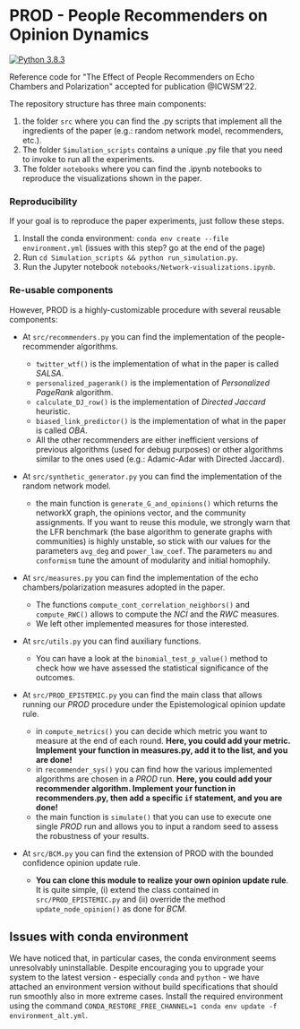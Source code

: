 # PROD - People Recommenders on Opinion Dynamics

[![Python 3.8.3](https://img.shields.io/badge/python-3.8.3-blue.svg)](https://www.python.org/downloads/release/python-383/)

Reference code for "The Effect of People Recommenders on Echo Chambers and Polarization" accepted for publication @ICWSM'22.

The repository structure has three main components:

  1. the folder `src` where you can find the .py scripts that implement all the ingredients of the paper (e.g.: random network model, recommenders, etc.). 
  2. The folder `Simulation_scripts` contains a unique .py file that you need to invoke to run all the experiments.
  3. The folder `notebooks` where you can find the .ipynb notebooks to reproduce the visualizations shown in the paper.

### Reproducibility

If your goal is to reproduce the paper experiments, just follow these steps.

  1. Install the conda environment: `conda env create --file environment.yml` (issues with this step? go at the end of the page)
  2. Run `cd Simulation_scripts && python run_simulation.py`.
  3. Run the Jupyter notebook `notebooks/Network-visualizations.ipynb`.

### Re-usable components

However, PROD is a highly-customizable procedure with several reusable components:
  - At `src/recommenders.py` you can find the implementation of the people-recommender algorithms.
    - `twitter_wtf()` is the implementation of what in the paper is called _SALSA_.
    - `personalized_pagerank()` is the implementation of _Personalized PageRank_ algorithm.
    - `calculate_DJ_row()` is the implementation of _Directed Jaccard_ heuristic.
    - `biased_link_predictor()` is the implementation of what in the paper is called _OBA_.
    - All the other recommenders are either inefficient versions of previous algorithms (used for debug purposes) or other algorithms similar to the ones used (e.g.: Adamic-Adar with Directed Jaccard).
 
  - At `src/synthetic_generator.py` you can find the implementation of the random network model.
    -  the main function is `generate_G_and_opinions()` which returns the networkX graph, the opinions vector, and the community assignments. If you want to reuse this module, we strongly warn that the LFR benchmark (the base algorithm to generate graphs with communities) is highly unstable, so stick with our values for the parameters `avg_deg` and `power_law_coef`. The parameters `mu` and `conformism` tune the amount of modularity and initial homophily.
 
  -  At `src/measures.py` you can find the implementation of the echo chambers/polarization measures adopted in the paper.
      -  The functions `compute_cont_correlation_neighbors()` and `compute_RWC()` allows to compute the _NCI_ and the _RWC_ measures.
      - We left other implemented measures for those interested.
    
  - At `src/utils.py` you can find auxiliary functions.
    - You can have a look at the `binomial_test_p_value()` method to check how we have assessed the statistical significance of the outcomes.
 
  - At `src/PROD_EPISTEMIC.py` you can find the main class that allows running our _PROD_ procedure under the Epistemological opinion update rule.
    - in `compute_metrics()` you can decide which metric you want to measure at the end of each round. **Here, you could add your metric. Implement your function in measures.py, add it to the list, and you are done!**
    - in `recommender_sys()` you can find how the various implemented algorithms are chosen in a _PROD_ run. **Here, you could add your recommender algorithm. Implement your function in recommenders.py, then add a specific `if` statement, and you are done!**
    - the main function is `simulate()` that you can use to execute one single _PROD_ run and allows you to input a random seed to assess the robustness of your results.
 
  - At `src/BCM.py` you can find the extension of PROD with the bounded confidence opinion update rule. 
    - **You can clone this module to realize your own opinion update rule**. It is quite simple, (i) extend the class contained in `src/PROD_EPISTEMIC.py` and (ii) override the method `update_node_opinion()` as done for _BCM_.


## Issues with conda environment

We have noticed that, in particular cases, the conda environment seems unresolvably uninstallable. Despite encouraging you to upgrade your system to the latest version - especially `conda` and `python` - we have attached an environment version without build specifications that should run smoothly also in more extreme cases. Install the required environment using the command `CONDA_RESTORE_FREE_CHANNEL=1 conda env update -f environment_alt.yml`.
